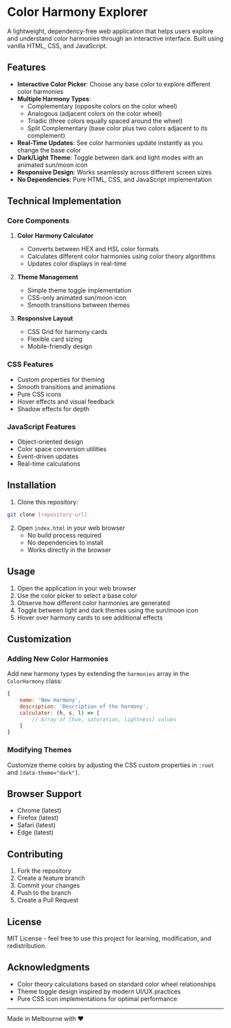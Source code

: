 # Color Harmony Explorer

A lightweight, dependency-free web application that helps users explore and understand color harmonies through an interactive interface. Built using vanilla HTML, CSS, and JavaScript.

## Features

- **Interactive Color Picker**: Choose any base color to explore different color harmonies
- **Multiple Harmony Types**:
  - Complementary (opposite colors on the color wheel)
  - Analogous (adjacent colors on the color wheel)
  - Triadic (three colors equally spaced around the wheel)
  - Split Complementary (base color plus two colors adjacent to its complement)
- **Real-Time Updates**: See color harmonies update instantly as you change the base color
- **Dark/Light Theme**: Toggle between dark and light modes with an animated sun/moon icon
- **Responsive Design**: Works seamlessly across different screen sizes
- **No Dependencies**: Pure HTML, CSS, and JavaScript implementation

## Technical Implementation

### Core Components

1. **Color Harmony Calculator**
   - Converts between HEX and HSL color formats
   - Calculates different color harmonies using color theory algorithms
   - Updates color displays in real-time

2. **Theme Management**
   - Simple theme toggle implementation
   - CSS-only animated sun/moon icon
   - Smooth transitions between themes

3. **Responsive Layout**
   - CSS Grid for harmony cards
   - Flexible card sizing
   - Mobile-friendly design

### CSS Features

- Custom properties for theming
- Smooth transitions and animations
- Pure CSS icons
- Hover effects and visual feedback
- Shadow effects for depth

### JavaScript Features

- Object-oriented design
- Color space conversion utilities
- Event-driven updates
- Real-time calculations

## Installation

1. Clone this repository:
```bash
git clone [repository-url]
```

2. Open `index.html` in your web browser
   - No build process required
   - No dependencies to install
   - Works directly in the browser

## Usage

1. Open the application in your web browser
2. Use the color picker to select a base color
3. Observe how different color harmonies are generated
4. Toggle between light and dark themes using the sun/moon icon
5. Hover over harmony cards to see additional effects

## Customization

### Adding New Color Harmonies

Add new harmony types by extending the `harmonies` array in the `ColorHarmony` class:

```javascript
{
    name: 'New Harmony',
    description: 'Description of the harmony',
    calculator: (h, s, l) => [
        // Array of [hue, saturation, lightness] values
    ]
}
```

### Modifying Themes

Customize theme colors by adjusting the CSS custom properties in `:root` and `[data-theme="dark"]`.

## Browser Support

- Chrome (latest)
- Firefox (latest)
- Safari (latest)
- Edge (latest)

## Contributing

1. Fork the repository
2. Create a feature branch
3. Commit your changes
4. Push to the branch
5. Create a Pull Request

## License

MIT License - feel free to use this project for learning, modification, and redistribution.

## Acknowledgments

- Color theory calculations based on standard color wheel relationships
- Theme toggle design inspired by modern UI/UX practices
- Pure CSS icon implementations for optimal performance

---
Made in Melbourne with ❤️
